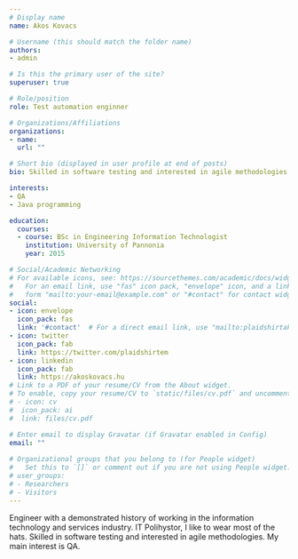 ```yaml
---
# Display name
name: Akos Kovacs

# Username (this should match the folder name)
authors:
- admin

# Is this the primary user of the site?
superuser: true

# Role/position
role: Test automation enginner

# Organizations/Affiliations
organizations:
- name: 
  url: ""

# Short bio (displayed in user profile at end of posts)
bio: Skilled in software testing and interested in agile methodologies.

interests:
- QA
- Java programming

education:
  courses:
  - course: BSc in Engineering Information Technologist
    institution: University of Pannonia
    year: 2015

# Social/Academic Networking
# For available icons, see: https://sourcethemes.com/academic/docs/widgets/#icons
#   For an email link, use "fas" icon pack, "envelope" icon, and a link in the
#   form "mailto:your-email@example.com" or "#contact" for contact widget.
social:
- icon: envelope
  icon_pack: fas
  link: '#contact'  # For a direct email link, use "mailto:plaidshirtakos@gmail.com".
- icon: twitter
  icon_pack: fab
  link: https://twitter.com/plaidshirtem
- icon: linkedin
  icon_pack: fab
  link: https://akoskovacs.hu
# Link to a PDF of your resume/CV from the About widget.
# To enable, copy your resume/CV to `static/files/cv.pdf` and uncomment the lines below.  
# - icon: cv
#  icon_pack: ai
#  link: files/cv.pdf

# Enter email to display Gravatar (if Gravatar enabled in Config)
email: ""
  
# Organizational groups that you belong to (for People widget)
#   Set this to `[]` or comment out if you are not using People widget.  
# user_groups:
# - Researchers
# - Visitors
---
```


Engineer with a demonstrated history of working in the information technology and services industry. IT Polihystor, I like to wear most of the hats. Skilled in software testing and interested in agile methodologies. My main interest is QA. 
